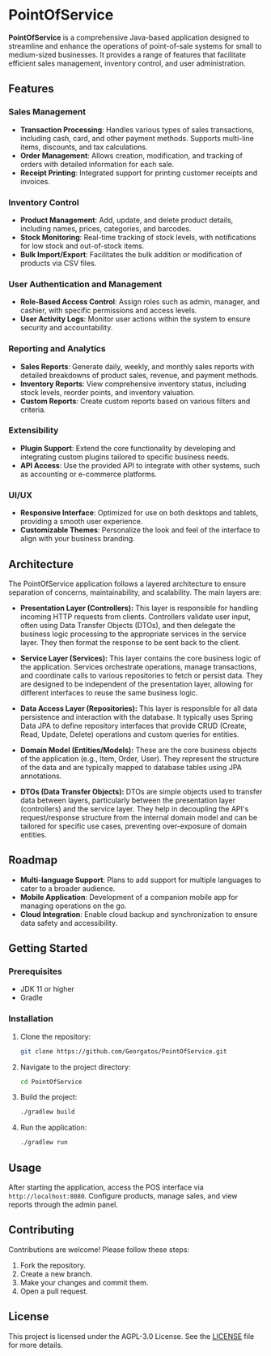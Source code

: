 # PointOfService

**PointOfService** is a comprehensive Java-based application designed to streamline and enhance the operations of point-of-sale systems for small to medium-sized businesses. It provides a range of features that facilitate efficient sales management, inventory control, and user administration.

## Features

### Sales Management
- **Transaction Processing**: Handles various types of sales transactions, including cash, card, and other payment methods. Supports multi-line items, discounts, and tax calculations.
- **Order Management**: Allows creation, modification, and tracking of orders with detailed information for each sale.
- **Receipt Printing**: Integrated support for printing customer receipts and invoices.

### Inventory Control
- **Product Management**: Add, update, and delete product details, including names, prices, categories, and barcodes.
- **Stock Monitoring**: Real-time tracking of stock levels, with notifications for low stock and out-of-stock items.
- **Bulk Import/Export**: Facilitates the bulk addition or modification of products via CSV files.

### User Authentication and Management
- **Role-Based Access Control**: Assign roles such as admin, manager, and cashier, with specific permissions and access levels.
- **User Activity Logs**: Monitor user actions within the system to ensure security and accountability.

### Reporting and Analytics
- **Sales Reports**: Generate daily, weekly, and monthly sales reports with detailed breakdowns of product sales, revenue, and payment methods.
- **Inventory Reports**: View comprehensive inventory status, including stock levels, reorder points, and inventory valuation.
- **Custom Reports**: Create custom reports based on various filters and criteria.

### Extensibility
- **Plugin Support**: Extend the core functionality by developing and integrating custom plugins tailored to specific business needs.
- **API Access**: Use the provided API to integrate with other systems, such as accounting or e-commerce platforms.

### UI/UX
- **Responsive Interface**: Optimized for use on both desktops and tablets, providing a smooth user experience.
- **Customizable Themes**: Personalize the look and feel of the interface to align with your business branding.

## Architecture

The PointOfService application follows a layered architecture to ensure separation of concerns, maintainability, and scalability. The main layers are:

-   **Presentation Layer (Controllers):** This layer is responsible for handling incoming HTTP requests from clients. Controllers validate user input, often using Data Transfer Objects (DTOs), and then delegate the business logic processing to the appropriate services in the service layer. They then format the response to be sent back to the client.

-   **Service Layer (Services):** This layer contains the core business logic of the application. Services orchestrate operations, manage transactions, and coordinate calls to various repositories to fetch or persist data. They are designed to be independent of the presentation layer, allowing for different interfaces to reuse the same business logic.

-   **Data Access Layer (Repositories):** This layer is responsible for all data persistence and interaction with the database. It typically uses Spring Data JPA to define repository interfaces that provide CRUD (Create, Read, Update, Delete) operations and custom queries for entities.

-   **Domain Model (Entities/Models):** These are the core business objects of the application (e.g., Item, Order, User). They represent the structure of the data and are typically mapped to database tables using JPA annotations.

-   **DTOs (Data Transfer Objects):** DTOs are simple objects used to transfer data between layers, particularly between the presentation layer (controllers) and the service layer. They help in decoupling the API's request/response structure from the internal domain model and can be tailored for specific use cases, preventing over-exposure of domain entities.

## Roadmap
- **Multi-language Support**: Plans to add support for multiple languages to cater to a broader audience.
- **Mobile Application**: Development of a companion mobile app for managing operations on the go.
- **Cloud Integration**: Enable cloud backup and synchronization to ensure data safety and accessibility.

## Getting Started

### Prerequisites
- JDK 11 or higher
- Gradle

### Installation
1. Clone the repository:

   ```bash
   git clone https://github.com/Georgatos/PointOfService.git
   ```

2. Navigate to the project directory:

   ```bash
   cd PointOfService
   ```

3. Build the project:

   ```bash
   ./gradlew build
   ```

4. Run the application:

   ```bash
   ./gradlew run
   ```

## Usage
After starting the application, access the POS interface via `http://localhost:8080`. Configure products, manage sales, and view reports through the admin panel.

## Contributing
Contributions are welcome! Please follow these steps:
1. Fork the repository.
2. Create a new branch.
3. Make your changes and commit them.
4. Open a pull request.

## License
This project is licensed under the AGPL-3.0 License. See the [LICENSE](LICENSE) file for more details.
